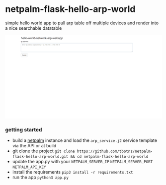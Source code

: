 # netpalm-flask-hello-arp-world
simple hello world app to pull arp table off multiple devices and render into a nice searchable datatable

![netpalm arp table](/netpalm__arp.gif)

### getting started
- build a [netpalm](https://github.com/tbotnz/netpalm) instance and load the ```arp_service.j2``` service template via the API or at build
- git clone the project ``` git clone https://github.com/tbotnz/netpalm-flask-hello-arp-world.git && cd netpalm-flask-hello-arp-world ```
- update the app.py with your ```NETPALM_SERVER_IP``` ```NETPALM_SERVER_PORT``` ```NETPALM_API_KEY```
- install the requirements ```pip3 install -r requirements.txt```
- run the app ```python3 app.py```

